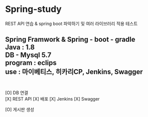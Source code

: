 # Spring-study
REST API 연습 & spring boot 파악하기 및 여러 라이브러리 적용 테스트

Spring Framwork &amp; Spring - boot - gradle<br/>
Java : 1.8 <br/>
DB - Mysql 5.7<br/>
program : eclips<br/>
use : 마이베티스, 히카리CP, Jenkins, Swagger<br/>
<br/>
---
[O] DB 연결<br/>
[X] REST API
[X] 배포
[X] Jenkins
[X] Swagger

[O] 게시판 생성
